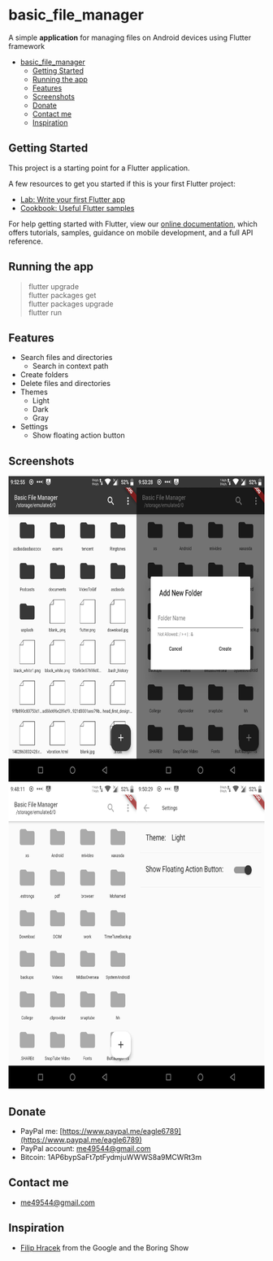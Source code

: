 # basic_file_manager

A simple **application** for managing files on Android devices using Flutter framework

- [basic_file_manager](#basicfilemanager)
  - [Getting Started](#getting-started)
  - [Running the app](#running-the-app)
  - [Features](#features)
  - [Screenshots](#screenshots)
  - [Donate](#donate)
  - [Contact me](#contact-me)
  - [Inspiration](#inspiration)
  
## Getting Started

This project is a starting point for a Flutter application.

A few resources to get you started if this is your first Flutter project:

- [Lab: Write your first Flutter app](https://flutter.dev/docs/get-started/codelab)
- [Cookbook: Useful Flutter samples](https://flutter.dev/docs/cookbook)

For help getting started with Flutter, view our
[online documentation](https://flutter.dev/docs), which offers tutorials,
samples, guidance on mobile development, and a full API reference.

## Running the app

> flutter upgrade\
> flutter packages get\
> flutter packages upgrade\
> flutter run

## Features

- Search files and directories
  - Search in context path
- Create folders
- Delete files and directories
- Themes
  - Light
  - Dark
  - Gray
- Settings
  - Show floating action button

## Screenshots

<img src="/screenshots/all_dark.png?raw" alt="dark" width="650" height="600"/>
<img src="/screenshots/all_white.png?raw" alt="light" width="650" height="600"/> 

## Donate

- PayPal me: [https://www.paypal.me/eagle6789](https://www.paypal.me/eagle6789)
- PayPal account: me49544@gmail.com
- Bitcoin: 1AP6bypSaFt7ptFydmjuWWWS8a9MCWRt3m

## Contact me

- me49544@gmail.com

## Inspiration

- [Filip Hracek](https://github.com/filiph) from the Google and the Boring Show
